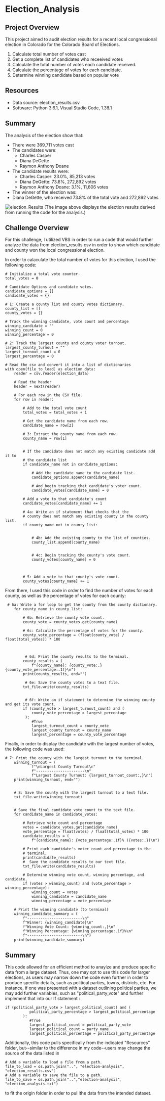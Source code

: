 # Election_Analysis

## Project Overview
This project aimed to audit election results for a recent local congressional election in Colorado for the Colorado Board of Elections.

1. Calculate total number of votes cast
2. Get a complete list of candidates who receeived votes
3. Calculate the total number of votes each candidate received.
4. Calculate the percentage of votes for each candidate.
5. Determine winning candidate based on popular vote

## Resources
- Data source: election_results.csv
- Software: Python 3.6.1, Visual Studio Code, 1.38.1

## Summary
The analysis of the election show that:
- There were 369,711 votes cast
- The candidates were:
  -  Charles Casper
  -  Diana DeGette
  -  Raymon Anthony Doane
- The candidate results were:
  -  Charles Casper: 23.0%, 85,213 votes
  -  Diana DeGette: 73.8%, 272,892 votes
  -  Raymon Anthony Doane: 3.1%, 11,606 votes
-  The winner of the election was:
  - Diana DeGette, who received 73.8% of the total vote and 272,892 votes.

![election_Results](https://user-images.githubusercontent.com/110862583/187733347-4739c328-7d05-4909-8c61-175ff9e6e1ca.png)
(The image above displays the election results derived from running the code for the analysis.)


## Challenge Overview
For this challenge, I utilized VBS in order to run a code that would further analyze the data from election_results.csv in order to show which candidate and county won the local congressional election.

In order to calaculate the total number of votes for this election, I used the following code:
```
# Initialize a total vote counter.
total_votes = 0

# Candidate Options and candidate votes.
candidate_options = []
candidate_votes = {}

# 1: Create a county list and county votes dictionary.
county_list = []
county_votes = {}

# Track the winning candidate, vote count and percentage
winning_candidate = ""
winning_count = 0
winning_percentage = 0

# 2: Track the largest county and county voter turnout.
largest_county_turnout = ""
largest_turnout_count = 0
largest_percentage = 0

# Read the csv and convert it into a list of dictionaries
with open(file_to_load) as election_data:
    reader = csv.reader(election_data)

    # Read the header
    header = next(reader)

    # For each row in the CSV file.
    for row in reader:

        # Add to the total vote count
        total_votes = total_votes + 1

        # Get the candidate name from each row.
        candidate_name = row[2]

        # 3: Extract the county name from each row.
        county_name = row[1]


        # If the candidate does not match any existing candidate add it to
        # the candidate list
        if candidate_name not in candidate_options:

            # Add the candidate name to the candidate list.
            candidate_options.append(candidate_name)

            # And begin tracking that candidate's voter count.
            candidate_votes[candidate_name] = 0

        # Add a vote to that candidate's count
        candidate_votes[candidate_name] += 1

        # 4a: Write an if statement that checks that the
        # county does not match any existing county in the county list.
        if county_name not in county_list:
        

            # 4b: Add the existing county to the list of counties.
            county_list.append(county_name)


            # 4c: Begin tracking the county's vote count.
            county_votes[county_name] = 0



        # 5: Add a vote to that county's vote count.
        county_votes[county_name] += 1
 ```
 
From there, I used this code in order to find the number of votes for each county, as well as the percentage of votes for each county:
```
 # 6a: Write a for loop to get the county from the county dictionary.
    for county_name in county_list:

        # 6b: Retrieve the county vote count.
        county_vote = county_votes.get(county_name)

        # 6c: Calculate the percentage of votes for the county.
        county_vote_percentage = (float(county_vote) / float(total_votes)) * 100



         # 6d: Print the county results to the terminal.
        county_results = (
            f"{county_name}: {county_vote:,} {county_vote_percentage:.1f}\n")
        print(county_results, end="")

         # 6e: Save the county votes to a text file.
        txt_file.write(county_results)


         # 6f: Write an if statement to determine the winning county and get its vote count.
        if (county_vote > largest_turnout_count) and (
            county_vote_percentage > largest_percentage
         ):
            #True
            largest_turnout_count = county_vote
            largest_county_turnout = county_name
            largest_percentage = county_vote_percentage
```

Finally, in order to display the candidate with the largest number of votes, the following code was used:
```
# 7: Print the county with the largest turnout to the terminal.
    winning_turnout = (
            f"\nLargest County Turnout\n"
            f"----------------------\n"
            f"Largest County Turnout: {largest_turnout_count:,}\n")
    print(winning_turnout, end="")


    # 8: Save the county with the largest turnout to a text file.
    txt_file.write(winning_turnout)


    # Save the final candidate vote count to the text file.
    for candidate_name in candidate_votes:

        # Retrieve vote count and percentage
        votes = candidate_votes.get(candidate_name)
        vote_percentage = float(votes) / float(total_votes) * 100
        candidate_results = (
            f"{candidate_name}: {vote_percentage:.1f}% ({votes:,})\n")

        # Print each candidate's voter count and percentage to the
        # terminal.
        print(candidate_results)
        #  Save the candidate results to our text file.
        txt_file.write(candidate_results)

        # Determine winning vote count, winning percentage, and candidate.
        if (votes > winning_count) and (vote_percentage > winning_percentage):
            winning_count = votes
            winning_candidate = candidate_name
            winning_percentage = vote_percentage

    # Print the winning candidate (to terminal)
    winning_candidate_summary = (
        f"-------------------------\n"
        f"Winner: {winning_candidate}\n"
        f"Winning Vote Count: {winning_count:,}\n"
        f"Winning Percentage: {winning_percentage:.1f}%\n"
        f"-------------------------\n")
    print(winning_candidate_summary)
 ```
 
 ## Summary
 
 This code allowed for an efficient method to anaylze and produce specific data from a large dataset. Thus, one may opt to use this code for larger elections, as users may narrow down the code even further in order to produce specific details, such as political parties, towns, districts, etc. For instance, if one was presented with a dataset outlining political parties, we may add further variables, such as "political_party_vote" and further implement that into our If statement : 
 ```
 if (political_party_vote > largest_political_count) and (
            political_party_percentage > largest_political_percentage
         ):
            #True
            largest_political_count = political_party_vote
            largest_political_count = party_name
            largest_political_percentage = political_party_percentage
  ```
  
  Additionally, this code pulls specifically from the indicated "Resources" folder, but--similar to the difference in my code--users may change the source of the data listed in
  ```
  # Add a variable to load a file from a path.
file_to_load = os.path.join("..", "election-analysis", "election_results.csv")
# Add a variable to save the file to a path.
file_to_save = os.path.join("..","election-analysis", "election_analysis.txt")
```
to fit the origin folder in order to pul lthe data from the intended dataset.
